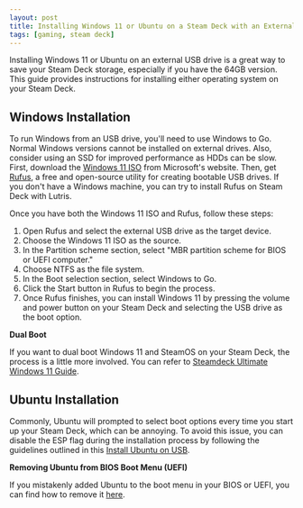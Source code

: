 ```yaml
---
layout: post
title: Installing Windows 11 or Ubuntu on a Steam Deck with an External USB Drive
tags: [gaming, steam deck]
---
```


Installing Windows 11 or Ubuntu on an external USB drive is a great way to save your Steam Deck storage, especially if you have the 64GB version. This guide provides instructions for installing either operating system on your Steam Deck.

## Windows Installation

To run Windows from an USB drive, you'll need to use Windows to Go. Normal Windows versions cannot be installed on external drives. Also, consider using an SSD for improved performance as HDDs can be slow. First, download the [Windows 11 ISO](https://www.microsoft.com/en-us/software-download/windows11) from Microsoft's website. Then, get [Rufus](https://rufus.ie/), a free and open-source utility for creating bootable USB drives. If you don't have a Windows machine, you can try to install Rufus on Steam Deck with Lutris.

Once you have both the Windows 11 ISO and Rufus, follow these steps:

1. Open Rufus and select the external USB drive as the target device.
2. Choose the Windows 11 ISO as the source.
3. In the Partition scheme section, select "MBR partition scheme for BIOS or UEFI computer."
4. Choose NTFS as the file system.
5. In the Boot selection section, select Windows to Go.
6. Click the Start button in Rufus to begin the process.
7. Once Rufus finishes, you can install Windows 11 by pressing the volume and power button on your Steam Deck and selecting the USB drive as the boot option.

**Dual Boot**

If you want to dual boot Windows 11 and SteamOS on your Steam Deck, the process is a little more involved. You can refer to [Steamdeck Ultimate Windows 11 Guide](https://github.com/baldsealion/Steamdeck-Ultimate-Windows11-Guide/wiki).

## Ubuntu Installation

Commonly, Ubuntu will prompted to select boot options every time you start up your Steam Deck, which can be annoying. To avoid this issue, you can disable the ESP flag during the installation process by following the guidelines outlined in this [Install Ubuntu on USB](https://itsfoss.com/intsall-ubuntu-on-usb/).

**Removing Ubuntu from BIOS Boot Menu (UEFI)**

If you mistakenly added Ubuntu to the boot menu in your BIOS or UEFI, you can find how to remove it [here](https://askubuntu.com/questions/63610/how-do-i-remove-ubuntu-in-the-bios-boot-menu-uefi).